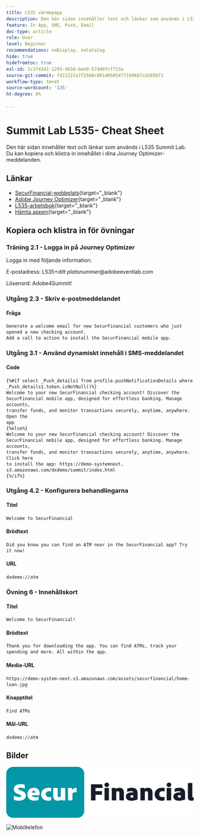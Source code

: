 ```yaml
---
title: L535 värmepapp
description: Den här sidan innehåller text och länkar som används i L535 Summit Lab.
feature: In App, SMS, Push, Email
doc-type: article
role: User
level: Beginner
recommendations: noDisplay, noCatalog
hide: true
hidefromtoc: true
exl-id: 1c3f4341-1293-463d-bee0-57440fcff23a
source-git-commit: fd21222a7f2560c08140585477199687cd205b73
workflow-type: tm+mt
source-wordcount: '135'
ht-degree: 0%

---
```


# Summit Lab L535- Cheat Sheet

Den här sidan innehåller text och länkar som används i L535 Summit Lab. Du kan kopiera och klistra in innehållet i dina Journey Optimizer-meddelanden.

## Länkar

* [SecurFinancial-webbplats](https://dsn.adobe.com/web/hausmann-FTTN?token=eyJhbGciOiJIUzI1NiIsInR5cCI6IkpXVCJ9.eyJpZCI6ImFub255bW91cyIsImVtYWlsIjoiYW5vbnltb3VzQGFkb2JlLmNvbSIsIm5hbWUiOiJBbm9ueW1vdXMiLCJpc1N1cGVyVXNlciI6ZmFsc2UsImlzc3VlciI6ImhhdXNtYW5uIiwicHJvamVjdHMiOnsiaGF1c21hbm4tRlRUTiI6InZpZXcifSwiaWF0IjoxNzQwNzU2NTYxLCJleHAiOjE3NDMzNDg1NjF9.ryOTsqDH9B33436RlIo4AHFxx8aGjNEMqv9FAxLZb9U){target="_blank"}
* [Adobe Journey Optimizer](https://experience.adobe.com/#/@techmarketingdemos/sname:ajo-summit-lab/journey-optimizer/journeys){target="_blank"}
* [L535-arbetsbok](/help/summit-lab-assets/assets/summit_lab_manual_l535-final-v3.pdf){target="_blank"}
* [Hämta appen](https://demo-system-next.s3.amazonaws.com/dxdemo/summit/index.html){target="_blank"}

## Kopiera och klistra in för övningar

### Träning 2.1 - Logga in på Journey Optimizer

Logga in med följande information:

E-postadress:    L535+*ditt platsnummer*@adobeeventlab.com

Lösenord:       Adobe4Summit!


### Utgång 2.3 - Skriv e-postmeddelandet

#### Fråga

```
Generate a welcome email for new SecurFinancial customers who just opened a new checking account. 
Add a call to action to install the SecurFinancial mobile app.
```

### Utgång 3.1 - Använd dynamiskt innehåll i SMS-meddelandet

#### Code

```
{%#if select _Push_details1 from profile.pushNotificationDetails where
_Push_details1.token.isNotNull()%}
Welcome to your new SecurFinancial checking account! Discover the
SecurFinancial mobile app, designed for effortless banking. Manage accounts,
transfer funds, and monitor transactions securely, anytime, anywhere. Open the
app
{%else%}
Welcome to your new SecurFinancial checking account! Discover the
SecurFinancial mobile app, designed for effortless banking. Manage accounts,
transfer funds, and monitor transactions securely, anytime, anywhere. Click here
to install the app: https://demo-systemnext.
s3.amazonaws.com/dxdemo/summit/index.html
{%/if%} 
```

### Utgång 4.2 - Konfigurera behandlingarna

#### Titel

```
Welcome to SecurFinancial
```

#### Brödtext

```
Did you know you can find an ATM near in the SecurFinancial app? Try it now!
```

#### URL

```
dxdemo://atm
```

### Övning 6 - Innehållskort

#### Titel

```
Welcome to SecurFinancial!
```

#### Brödtext

```
Thank you for downloading the app. You can find ATMs, track your spending and more. All within the app.
```

#### Media-URL

```
https://demo-system-next.s3.amazonaws.com/assets/securfinancial/home-loan.jpg
```

#### Knapptitel

```
Find ATMs
```

#### Mål-URL

```
dxdemo://atm
```

## Bilder

![SecureFinancial-logotyp](/help/summit-lab-assets/assets/SecureFinancial-logo.png)


![Mobiltelefon](/help/summit-lab-assets/assets/online-banking-app-01.png)


